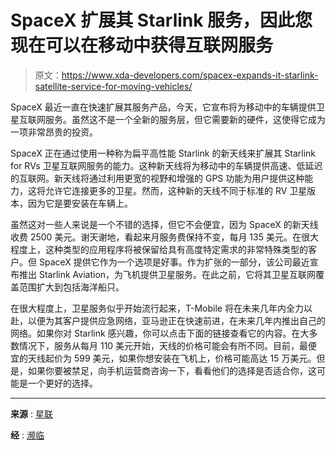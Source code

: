 # SpaceX 扩展其 Starlink 服务，因此您现在可以在移动中获得互联网服务

> 原文：<https://www.xda-developers.com/spacex-expands-it-starlink-satellite-service-for-moving-vehicles/>

SpaceX 最近一直在快速扩展其服务产品，今天，它宣布将为移动中的车辆提供卫星互联网服务。虽然这不是一个全新的服务层，但它需要新的硬件，这使得它成为一项非常昂贵的投资。

SpaceX 正在通过使用一种称为扁平高性能 Starlink 的新天线来扩展其 Starlink for RVs 卫星互联网服务的能力。这种新天线将为移动中的车辆提供高速、低延迟的互联网。新天线将通过利用更宽的视野和增强的 GPS 功能为用户提供这种能力，这将允许它连接更多的卫星。然而，这种新的天线不同于标准的 RV 卫星版本，因为它是要安装在车辆上。

虽然这对一些人来说是一个不错的选择，但它不会便宜，因为 SpaceX 的新天线收费 2500 美元。谢天谢地，看起来月服务费保持不变，每月 135 美元。在很大程度上，这种类型的应用程序将被保留给具有高度特定需求的非常特殊类型的客户。但 SpaceX 提供它作为一个选项是好事。作为扩张的一部分，该公司最近宣布推出 Starlink Aviation，为飞机提供卫星服务。在此之前，它将其卫星互联网覆盖范围扩大到包括海洋船只。

在很大程度上，卫星服务似乎开始流行起来，T-Mobile 将在未来几年内全力以赴，以便为其客户提供应急网络，亚马逊正在快速前进，在未来几年内推出自己的网络。如果你对 Starlink 感兴趣，你可以点击下面的链接查看它的内容。在大多数情况下，服务从每月 110 美元开始，天线的价格可能会有所不同。目前，最便宜的天线起价为 599 美元，如果你想安装在飞机上，价格可能高达 15 万美元。但是，如果你要被禁足，向手机运营商咨询一下，看看他们的选择是否适合你，这可能是一个更好的选择。

* * *

**来源** : [星联](https://www.starlink.com/rv)

**经** : [濒临](https://www.theverge.com/2022/10/25/23423755/spacex-starlink-for-rvs-moving-vehicles-flat-high-performance)